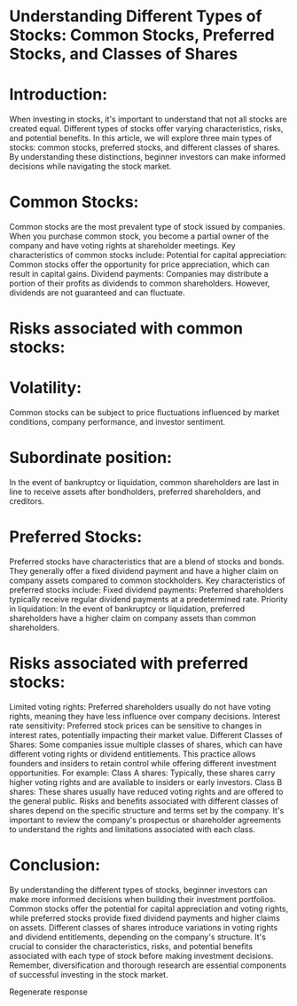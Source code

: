 # Understanding Different Types of Stocks: Common Stocks, Preferred Stocks, and Classes of Shares

# Introduction:

When investing in stocks, it's important to understand that not all stocks are created equal. Different types of stocks offer varying characteristics, risks, and potential benefits. In this article, we will explore three main types of stocks: common stocks, preferred stocks, and different classes of shares. By understanding these distinctions, beginner investors can make informed decisions while navigating the stock market.

# Common Stocks:

Common stocks are the most prevalent type of stock issued by companies. When you purchase common stock, you become a partial owner of the company and have voting rights at shareholder meetings. Key characteristics of common stocks include:
Potential for capital appreciation: Common stocks offer the opportunity for price appreciation, which can result in capital gains.
Dividend payments: Companies may distribute a portion of their profits as dividends to common shareholders. However, dividends are not guaranteed and can fluctuate.

# Risks associated with common stocks:

# Volatility:

Common stocks can be subject to price fluctuations influenced by market conditions, company performance, and investor sentiment.

# Subordinate position:

In the event of bankruptcy or liquidation, common shareholders are last in line to receive assets after bondholders, preferred shareholders, and creditors.

# Preferred Stocks:

Preferred stocks have characteristics that are a blend of stocks and bonds. They generally offer a fixed dividend payment and have a higher claim on company assets compared to common stockholders. Key characteristics of preferred stocks include:
Fixed dividend payments: Preferred shareholders typically receive regular dividend payments at a predetermined rate.
Priority in liquidation: In the event of bankruptcy or liquidation, preferred shareholders have a higher claim on company assets than common shareholders.

# Risks associated with preferred stocks:

Limited voting rights: Preferred shareholders usually do not have voting rights, meaning they have less influence over company decisions.
Interest rate sensitivity: Preferred stock prices can be sensitive to changes in interest rates, potentially impacting their market value.
Different Classes of Shares:
Some companies issue multiple classes of shares, which can have different voting rights or dividend entitlements. This practice allows founders and insiders to retain control while offering different investment opportunities. For example:
Class A shares: Typically, these shares carry higher voting rights and are available to insiders or early investors.
Class B shares: These shares usually have reduced voting rights and are offered to the general public.
Risks and benefits associated with different classes of shares depend on the specific structure and terms set by the company. It's important to review the company's prospectus or shareholder agreements to understand the rights and limitations associated with each class.

# Conclusion:

By understanding the different types of stocks, beginner investors can make more informed decisions when building their investment portfolios. Common stocks offer the potential for capital appreciation and voting rights, while preferred stocks provide fixed dividend payments and higher claims on assets. Different classes of shares introduce variations in voting rights and dividend entitlements, depending on the company's structure. It's crucial to consider the characteristics, risks, and potential benefits associated with each type of stock before making investment decisions. Remember, diversification and thorough research are essential components of successful investing in the stock market.

Regenerate response
